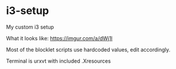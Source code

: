 # i3-setup
My custom i3 setup

What it looks like:
https://imgur.com/a/dWj1l

Most of the blocklet scripts use hardcoded values, edit accordingly.

Terminal is urxvt with included .Xresources
